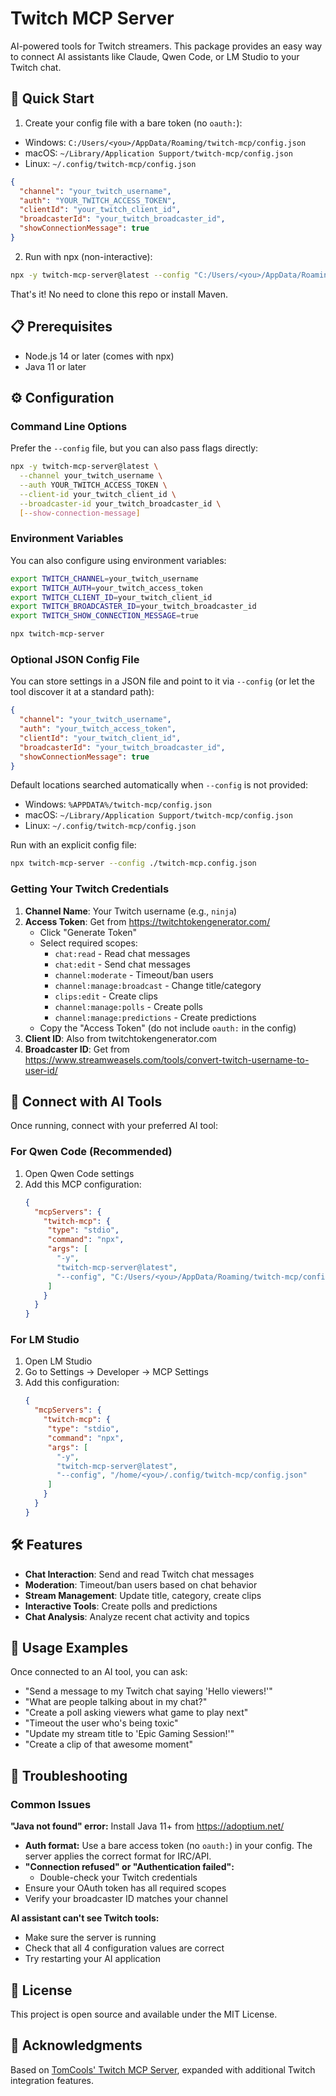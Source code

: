 # Twitch MCP Server

AI-powered tools for Twitch streamers. This package provides an easy way to connect AI assistants like Claude, Qwen Code, or LM Studio to your Twitch chat.

## 🚀 Quick Start

1) Create your config file with a bare token (no `oauth:`):
- Windows: `C:/Users/<you>/AppData/Roaming/twitch-mcp/config.json`
- macOS: `~/Library/Application Support/twitch-mcp/config.json`
- Linux: `~/.config/twitch-mcp/config.json`

```json
{
  "channel": "your_twitch_username",
  "auth": "YOUR_TWITCH_ACCESS_TOKEN",
  "clientId": "your_twitch_client_id",
  "broadcasterId": "your_twitch_broadcaster_id",
  "showConnectionMessage": true
}
```

2) Run with npx (non-interactive):
```bash
npx -y twitch-mcp-server@latest --config "C:/Users/<you>/AppData/Roaming/twitch-mcp/config.json"
```

That's it! No need to clone this repo or install Maven.

## 📋 Prerequisites

- Node.js 14 or later (comes with npx)
- Java 11 or later

## ⚙️ Configuration

### Command Line Options

Prefer the `--config` file, but you can also pass flags directly:

```bash
npx -y twitch-mcp-server@latest \
  --channel your_twitch_username \
  --auth YOUR_TWITCH_ACCESS_TOKEN \
  --client-id your_twitch_client_id \
  --broadcaster-id your_twitch_broadcaster_id \
  [--show-connection-message]
```

### Environment Variables

You can also configure using environment variables:

```bash
export TWITCH_CHANNEL=your_twitch_username
export TWITCH_AUTH=your_twitch_access_token
export TWITCH_CLIENT_ID=your_twitch_client_id
export TWITCH_BROADCASTER_ID=your_twitch_broadcaster_id
export TWITCH_SHOW_CONNECTION_MESSAGE=true

npx twitch-mcp-server
```

### Optional JSON Config File

You can store settings in a JSON file and point to it via `--config` (or let the tool discover it at a standard path):

```json
{
  "channel": "your_twitch_username",
  "auth": "your_twitch_access_token",
  "clientId": "your_twitch_client_id",
  "broadcasterId": "your_twitch_broadcaster_id",
  "showConnectionMessage": true
}
```

Default locations searched automatically when `--config` is not provided:

- Windows: `%APPDATA%/twitch-mcp/config.json`
- macOS: `~/Library/Application Support/twitch-mcp/config.json`
- Linux: `~/.config/twitch-mcp/config.json`

Run with an explicit config file:

```bash
npx twitch-mcp-server --config ./twitch-mcp.config.json
```

### Getting Your Twitch Credentials

1. **Channel Name**: Your Twitch username (e.g., `ninja`)
2. **Access Token**: Get from https://twitchtokengenerator.com/
   - Click "Generate Token"
   - Select required scopes:
     - `chat:read` - Read chat messages
     - `chat:edit` - Send chat messages
     - `channel:moderate` - Timeout/ban users
     - `channel:manage:broadcast` - Change title/category
     - `clips:edit` - Create clips
     - `channel:manage:polls` - Create polls
     - `channel:manage:predictions` - Create predictions
   - Copy the "Access Token" (do not include `oauth:` in the config)
3. **Client ID**: Also from twitchtokengenerator.com
4. **Broadcaster ID**: Get from https://www.streamweasels.com/tools/convert-twitch-username-to-user-id/

## 🤖 Connect with AI Tools

Once running, connect with your preferred AI tool:

### For Qwen Code (Recommended)
1. Open Qwen Code settings
2. Add this MCP configuration:
   ```json
   {
     "mcpServers": {
       "twitch-mcp": {
        "type": "stdio",
        "command": "npx",
        "args": [
          "-y",
          "twitch-mcp-server@latest",
          "--config", "C:/Users/<you>/AppData/Roaming/twitch-mcp/config.json"
        ]
       }
     }
   }
   ```

### For LM Studio
1. Open LM Studio
2. Go to Settings → Developer → MCP Settings
3. Add this configuration:
   ```json
   {
     "mcpServers": {
       "twitch-mcp": {
        "type": "stdio",
        "command": "npx",
        "args": [
          "-y",
          "twitch-mcp-server@latest",
          "--config", "/home/<you>/.config/twitch-mcp/config.json"
        ]
       }
     }
   }
   ```

## 🛠️ Features

- **Chat Interaction**: Send and read Twitch chat messages
- **Moderation**: Timeout/ban users based on chat behavior
- **Stream Management**: Update title, category, create clips
- **Interactive Tools**: Create polls and predictions
- **Chat Analysis**: Analyze recent chat activity and topics

## 📖 Usage Examples

Once connected to an AI tool, you can ask:

- "Send a message to my Twitch chat saying 'Hello viewers!'"
- "What are people talking about in my chat?"
- "Create a poll asking viewers what game to play next"
- "Timeout the user who's being toxic"
- "Update my stream title to 'Epic Gaming Session!'"
- "Create a clip of that awesome moment"

## 🐛 Troubleshooting

### Common Issues

**"Java not found" error:** Install Java 11+ from https://adoptium.net/

- **Auth format:** Use a bare access token (no `oauth:`) in your config. The server applies the correct format for IRC/API.
- **"Connection refused" or "Authentication failed":**
  - Double-check your Twitch credentials
- Ensure your OAuth token has all required scopes
- Verify your broadcaster ID matches your channel

**AI assistant can't see Twitch tools:**
- Make sure the server is running
- Check that all 4 configuration values are correct
- Try restarting your AI application

## 📄 License

This project is open source and available under the MIT License.

## 🙏 Acknowledgments

Based on [TomCools' Twitch MCP Server](https://github.com/tomcools/twitch-mcp), expanded with additional Twitch integration features.